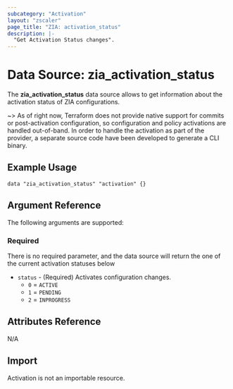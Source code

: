 ```yaml
---
subcategory: "Activation"
layout: "zscaler"
page_title: "ZIA: activation_status"
description: |-
  "Get Activation Status changes".
---
```


# Data Source: zia_activation_status

The **zia_activation_status** data source allows to get information about the activation status of ZIA configurations.

~> As of right now, Terraform does not provide native support for commits or post-activation configuration, so configuration and policy activations are handled out-of-band. In order to handle the activation as part of the provider, a separate source code have been developed to generate a CLI binary.

## Example Usage

```hcl
data "zia_activation_status" "activation" {}

```

## Argument Reference

The following arguments are supported:

### Required

There is no required parameter, and the data source will return the one of the current activation statuses below

* `status` - (Required) Activates configuration changes.
  * ``0`` = ``ACTIVE``
  * ``1`` = ``PENDING``
  * ``2`` = ``INPROGRESS``

## Attributes Reference

N/A

## Import

Activation is not an importable resource.
